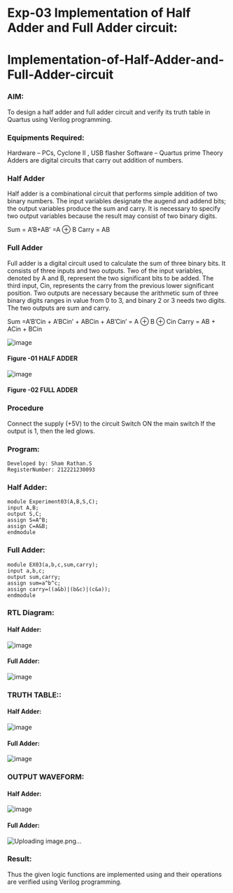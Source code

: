 # Exp-03 Implementation of Half Adder and Full Adder circuit:

# Implementation-of-Half-Adder-and-Full-Adder-circuit
### AIM:
To design a half adder and full adder circuit and verify its truth table in Quartus using Verilog programming.

### Equipments Required:
Hardware – PCs, Cyclone II , USB flasher
Software – Quartus prime
Theory
Adders are digital circuits that carry out addition of numbers.

### Half Adder
Half adder is a combinational circuit that performs simple addition of two binary numbers. The input variables designate the augend and addend bits; the output variables produce the sum and carry. It is necessary to specify two output variables because the result may consist of two binary digits.

Sum = A’B+AB’ =A ⊕ B Carry = AB

### Full Adder
Full adder is a digital circuit used to calculate the sum of three binary bits. It consists of three inputs and two outputs. Two of the input variables, denoted by A and B, represent the two significant bits to be added. The third input, Cin, represents the carry from the previous lower significant position. Two outputs are necessary because the arithmetic sum of three binary digits ranges in value from 0 to 3, and binary 2 or 3 needs two digits. The two outputs are sum and carry.

Sum =A’B’Cin + A’BCin’ + ABCin + AB’Cin’ = A ⊕ B ⊕ Cin Carry = AB + ACin + BCin

 ![image](https://user-images.githubusercontent.com/36288975/163552156-a13e5a56-c638-4110-97d9-8896907c8d25.png)

#### Figure -01 HALF ADDER 


![image](https://user-images.githubusercontent.com/36288975/163552057-b3547877-6d07-45b4-b7e0-bcfebfad9e1d.png)

#### Figure -02 FULL ADDER 

### Procedure

Connect the supply (+5V) to the circuit
Switch ON the main switch
If the output is 1, then the led glows.
### Program:
```
Developed by: Sham Rathan.S
RegisterNumber: 212221230093  
```
### Half Adder:
```
module Experiment03(A,B,S,C);
input A,B;
output S,C;
assign S=A^B;
assign C=A&B;
endmodule
```
### Full Adder:
```
module EX03(a,b,c,sum,carry);
input a,b,c;
output sum,carry;
assign sum=a^b^c;
assign carry=((a&b)|(b&c)|(c&a));
endmodule
```
### RTL Diagram:
#### Half Adder:
![image](https://github.com/ShamRathan/Exp-02-Implementation-of-Half-Adder-and-Full-Adder-circuit/assets/93587823/7a37f1bf-762f-4aa5-b808-760ddfe1e266)
#### Full Adder:
![image](https://github.com/ShamRathan/Exp-02-Implementation-of-Half-Adder-and-Full-Adder-circuit/assets/93587823/2a21db5d-2ddb-4a98-ad62-cfb2df769c85)

### TRUTH TABLE::
#### Half Adder:
![image](https://github.com/ShamRathan/Exp-02-Implementation-of-Half-Adder-and-Full-Adder-circuit/assets/93587823/75c45f39-d6f2-4e0c-9cec-4393047efb9f)
#### Full Adder:
![image](https://github.com/ShamRathan/Exp-02-Implementation-of-Half-Adder-and-Full-Adder-circuit/assets/93587823/455cb998-8ada-4abb-9aac-52ad695591c0)

### OUTPUT WAVEFORM:
#### Half Adder:
![image](https://github.com/ShamRathan/Exp-02-Implementation-of-Half-Adder-and-Full-Adder-circuit/assets/93587823/5cb59096-d0ef-43c8-be9a-5fa5a1c1864e)
#### Full Adder:
![Uploading image.png…]()



### Result:
Thus the given logic functions are implemented using and their operations are verified using Verilog programming.
